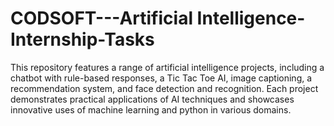 # CODSOFT---Artificial Intelligence-Internship-Tasks
This repository features a range of artificial intelligence projects, including a chatbot with rule-based responses, a Tic Tac Toe AI, image captioning, a recommendation system, and face detection and recognition. Each project demonstrates practical applications of AI techniques and showcases innovative uses of machine learning and python in various domains.
